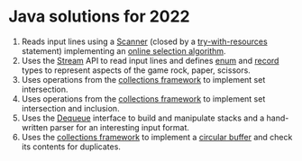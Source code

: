 # Java solutions for 2022

 1. Reads input lines using a [Scanner](https://docs.oracle.com/en/java/javase/19/docs/api/java.base/java/util/Scanner.html) (closed by a [try-with-resources](https://docs.oracle.com/javase/tutorial/essential/exceptions/tryResourceClose.html) statement) implementing an [online selection algorithm](https://en.m.wikipedia.org/wiki/Selection_algorithm#Online_selection_algorithm).
 1. Uses the [Stream](https://docs.oracle.com/en/java/javase/19/docs/api/java.base/java/util/stream/package-summary.html) API to read input lines and defines [enum](https://docs.oracle.com/javase/tutorial/java/javaOO/enum.html) and [record](https://openjdk.org/jeps/395) types to represent aspects of the game rock, paper, scissors.
 1. Uses operations from the [collections framework] to implement set intersection.
 1. Uses operations from the [collections framework] to implement set intersection and inclusion.
 1. Uses the [Dequeue](https://download.java.net/java/early_access/panama/docs/api/java.base/java/util/Deque.html) interface to build and manipulate stacks and a hand-written parser for an interesting input format.
 1. Uses the [collections framework] to implement a [circular buffer](https://en.wikipedia.org/wiki/Circular_buffer) and check its contents for duplicates.

[collections framework]: https://docs.oracle.com/javase/tutorial/collections/index.html

